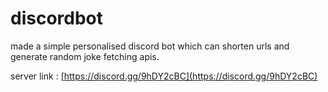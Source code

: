 # discordbot
made a simple personalised discord bot which can shorten urls and generate random joke fetching apis.

server link : [https://discord.gg/9hDY2cBC](https://discord.gg/9hDY2cBC)
